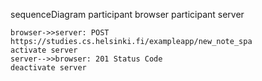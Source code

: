 sequenceDiagram
participant browser
participant server

    browser->>server: POST https://studies.cs.helsinki.fi/exampleapp/new_note_spa
    activate server
    server-->>browser: 201 Status Code
    deactivate server
